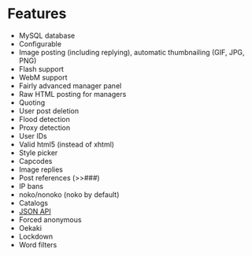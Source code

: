 # Features
* MySQL database
* Configurable
* Image posting (including replying), automatic thumbnailing (GIF, JPG, PNG)
* Flash support
* WebM support
* Fairly advanced manager panel
* Raw HTML posting for managers
* Quoting
* User post deletion
* Flood detection
* Proxy detection
* User IDs
* Valid html5 (instead of xhtml)
* Style picker
* Capcodes
* Image replies
* Post references (>>###)
* IP bans
* noko/nonoko (noko by default)
* Catalogs
* [JSON API](https://github.com/mrbn100ful/fikaba/blob/master/docs/api.md)
* Forced anonymous
* Oekaki
* Lockdown
* Word filters
